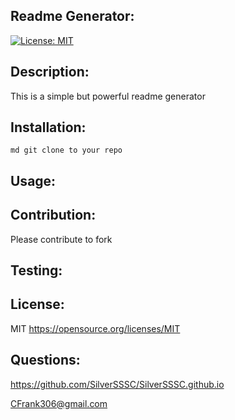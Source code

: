 
  ## Readme Generator:
  [![License: MIT](https://img.shields.io/badge/License-MIT-blue.svg)](https://opensource.org/licenses/MIT)

  ## Description:
  This is a simple but powerful readme generator


  ## Installation:
  ``` md git clone to your repo ```


  ## Usage:
  

  ## Contribution:
  Please contribute to fork

  ## Testing:
  

  ## License:
  MIT
  https://opensource.org/licenses/MIT

  ## Questions:
  https://github.com/SilverSSSC/SilverSSSC.github.io
  
  CFrank306@gmail.com


